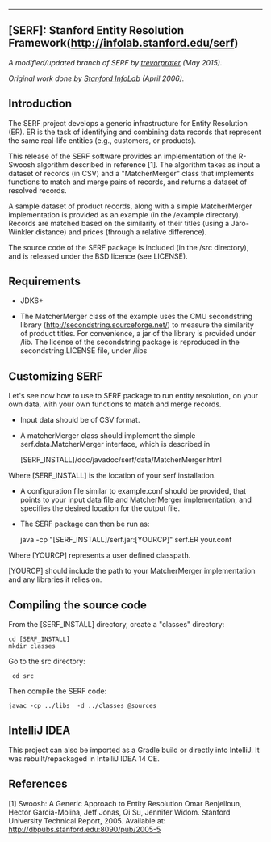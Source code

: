 

---------------------------------------------------------------------
[SERF]: Stanford Entity Resolution Framework(http://infolab.stanford.edu/serf)
---------------------------------------------------------------------
*A modified/updated branch of SERF by [trevorprater](https://github.com/trevorprater/) (May 2015).*

*Original work done by [Stanford InfoLab](http://infolab.stanford.edu/) (April 2006).*


Introduction
---------------------------------------------------------------------

The SERF project develops a generic infrastructure for Entity
Resolution (ER). ER is the task of identifying and combining data
records that represent the same real-life entities (e.g., customers,
or products).

This release of the SERF software provides an implementation of the
R-Swoosh algorithm described in reference [1]. The algorithm takes as
input a dataset of records (in CSV) and a "MatcherMerger" class that
implements functions to match and merge pairs of records, and returns
a dataset of resolved records.

A sample dataset of product records, along with a simple MatcherMerger
implementation is provided as an example (in the /example
directory). Records are matched based on the similarity of their
titles (using a Jaro-Winkler distance) and prices (through a relative
difference).

The source code of the SERF package is included (in the /src
directory), and is released under the BSD licence (see LICENSE).


Requirements
----------------------------------------------------------------------

- JDK6+

- The MatcherMerger class of the example uses the CMU secondstring
  library (http://secondstring.sourceforge.net/) to measure the
  similarity of product titles. For convenience, a jar of the library
  is provided under /lib. The license of the secondstring package is
  reproduced in the secondstring.LICENSE file, under /libs


Customizing SERF 
-----------------------------------------------------------------------

Let's see now how to use to SERF package to run entity resolution, on
your own data, with your own functions to match and merge records.

- Input data should be of CSV format.

- A matcherMerger class should implement the simple
  serf.data.MatcherMerger interface, which is described in

  [SERF_INSTALL]/doc/javadoc/serf/data/MatcherMerger.html

Where [SERF_INSTALL] is the location of your serf installation.

- A configuration file similar to example.conf should be provided,
  that points to your input data file and MatcherMerger
  implementation, and specifies the desired location for the output
  file.

- The SERF package can then be run as:

  java -cp "[SERF_INSTALL]/serf.jar:[YOURCP]" serf.ER your.conf

Where [YOURCP] represents a user defined classpath.

[YOURCP] should include the path to your MatcherMerger implementation
and any libraries it relies on.


Compiling the source code
-----------------------------------------------------------------------

From the [SERF_INSTALL] directory, create a "classes" directory:

    cd [SERF_INSTALL]
    mkdir classes
    
 Go to the src directory:
 
     cd src
    
 Then compile the SERF code:

    javac -cp ../libs  -d ../classes @sources
    

IntelliJ IDEA
-----------------------------------------------------------------------
This project can also be imported as a Gradle build or directly into
IntelliJ. It was rebuilt/repackaged in IntelliJ IDEA 14 CE.


References
-----------------------------------------------------------------------

[1] Swoosh: A Generic Approach to Entity Resolution
    Omar Benjelloun, Hector Garcia-Molina, Jeff Jonas, Qi Su, Jennifer
    Widom. Stanford University Technical Report, 2005.
    Available at: http://dbpubs.stanford.edu:8090/pub/2005-5

   
